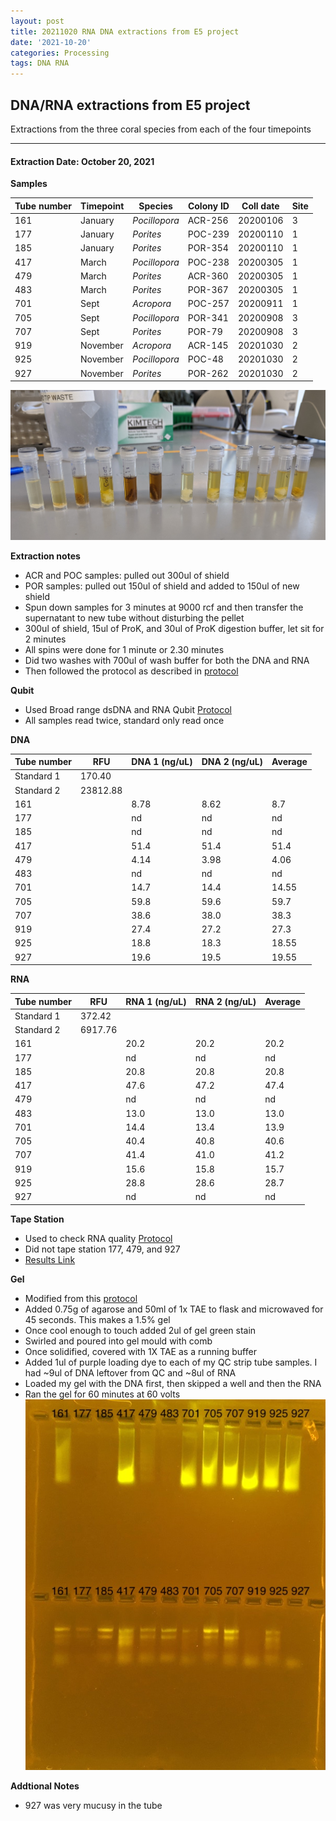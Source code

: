 ```yaml
---
layout: post
title: 20211020 RNA DNA extractions from E5 project
date: '2021-10-20'
categories: Processing
tags: DNA RNA
---
```


## DNA/RNA extractions from E5 project

Extractions from the three coral species from each of the four timepoints

---

#### Extraction Date: October 20, 2021 
**Samples**

| Tube number 	| Timepoint	   	| Species	    | Colony ID 	| Coll date		| Site       	|
|-------------	|------------	|-------------	|-------------	|-------------	|-------------	|
| 161		 	| January	 	| *Pocillopora*	| ACR-256      	| 20200106   	| 3				|
| 177			| January	 	| *Porites*		| POC-239	    | 20200110		| 1				|
| 185		 	| January	  	| *Porites*		| POR-354    	| 20200110  	| 1				|
| 417		 	| March		 	| *Pocillopora*	| POC-238    	| 20200305   	| 1				|
| 479			| March 		| *Porites*		| ACR-360	    | 20200305		| 1				|
| 483		 	| March	  		| *Porites*		| POR-367    	| 20200305  	| 1				|
| 701		 	| Sept		 	| *Acropora*	| POC-257     	| 20200911   	| 1				|
| 705			| Sept	 		| *Pocillopora*	| POR-341	    | 20200908		| 3				|
| 707		 	| Sept		  	| *Porites*		| POR-79     	| 20200908  	| 3				|
| 919		 	| November	 	| *Acropora*	| ACR-145	   	| 20201030   	| 2				|
| 925			| November	 	| *Pocillopora*	| POC-48	    | 20201030		| 2				|
| 927		 	| November	  	| *Porites*		| POR-262    	| 20201030  	| 2				|


![20211020_samples.jpg](https://github.com/Kterpis/Putnam_Lab_Notebook/blob/master/images/samples/20211020_samples.jpg?raw=true)


**Extraction notes**
 - ACR and POC samples: pulled out 300ul of shield
 - POR samples: pulled out 150ul of shield and added to 150ul of new shield 
 - Spun down samples for 3 minutes at 9000 rcf and then transfer the supernatant to new tube without disturbing the pellet
 - 300ul of shield, 15ul of ProK, and 30ul of ProK digestion buffer, let sit for 2 minutes
 - All spins were done for 1 minute or 2.30 minutes
 - Did two washes with 700ul of wash buffer for both the DNA and RNA
 - Then followed the protocol as described in [protocol](https://github.com/emmastrand/EmmaStrand_Notebook/blob/master/_posts/2019-05-31-Zymo-Duet-RNA-DNA-Extraction-Protocol.md)


**Qubit**
 - Used Broad range dsDNA and RNA Qubit [Protocol](https://meschedl.github.io/MESPutnam_Open_Lab_Notebook/Qubit-Protocol/)
 - All samples read twice, standard only read once
 
**DNA**

| Tube number 	| RFU		   	| DNA 1 (ng/uL) | DNA 2 (ng/uL) | Average     	|
|-------------	|------------	|-------------	|-------------	|-------------	|
| Standard 1  	| 170.40	 	| 		      	| 		      	|	         	|
| Standard 2 	| 23812.88	 	| 		    	| 		    	| 	        	|
| 161		 	|		     	| 8.78	     	| 8.62	     	| 8.7        	|
| 177		 	| 			   	| nd	  	    | nd        	| nd			|
| 185		  	|		     	| nd 	      	| nd        	| nd	       	|
| 417		 	| 			   	| 51.4        	| 51.4        	| 51.4 	   		|
| 479		  	|		     	| 4.14      	| 3.98         	| 4.06        	|
| 483		 	| 			   	| nd	      	| nd	      	| nd	       	|
| 701		  	|		     	| 14.7       	| 14.4        	| 14.55       	|
| 705		 	| 			   	| 59.8       	| 59.6         	| 59.7      	|
| 707		  	|		     	| 38.6  	    | 38.0         	| 38.3        	|
| 919		 	| 			   	| 27.4        	| 27.2        	| 27.3        	|
| 925		  	|		     	| 18.8      	| 18.3      	| 18.55       	|
| 927		 	| 			   	| 19.6       	| 19.5         	| 19.55       	|


**RNA**


| Tube number 	| RFU		   	| RNA 1 (ng/uL) | RNA 2 (ng/uL) | Average     	|
|-------------	|------------	|-------------	|-------------	|-------------	|
| Standard 1  	| 372.42	 	| 		      	| 		      	|	         	|
| Standard 2 	| 6917.76	 	| 		    	| 		    	| 	        	|
| 161		 	|		     	| 20.2	     	| 20.2	     	| 20.2        	|
| 177		 	| 			   	| nd	  	    | nd        	| nd			|
| 185		  	|		     	| 20.8 	      	| 20.8        	| 20.8       	|
| 417		 	| 			   	| 47.6        	| 47.2        	| 47.4      	|
| 479		  	|		     	| nd	      	| nd         	| nd        	|
| 483		 	| 			   	| 13.0      	| 13.0	      	| 13.0       	|
| 701		  	|		     	| 14.4       	| 13.4        	| 13.9       	|
| 705		 	| 			   	| 40.4       	| 40.8         	| 40.6      	|
| 707		  	|		     	| 41.4  	    | 41.0         	| 41.2        	|
| 919		 	| 			   	| 15.6        	| 15.8        	| 15.7        	|
| 925		  	|		     	| 28.8      	| 28.6      	| 28.7       	|
| 927		 	| 			   	| nd	       	| nd         	| nd	       	|


**Tape Station**
 - Used to check RNA quality [Protocol](https://meschedl.github.io/MESPutnam_Open_Lab_Notebook/RNA-TapeStation-Protocol/)
 - Did not tape station 177, 479, and 927
 - [Results Link](https://github.com/Kterpis/Putnam_Lab_Notebook/blob/d5786e1db42c86a8c40bfd5e1dd49f09dfafbe26/images/tape_station/2021-10-22%20-%2012.45.03.pdf)

**Gel**
 - Modified from this [protocol](https://meschedl.github.io/MESPutnam_Open_Lab_Notebook/Gel-Protocol/)
 - Added 0.75g of agarose and 50ml of 1x TAE to flask and microwaved for 45 seconds. This makes a 1.5% gel
 - Once cool enough to touch added 2ul of gel green stain
 - Swirled and poured into gel mould with comb
 - Once solidified, covered with 1X TAE as a running buffer
 - Added 1ul of purple loading dye to each of my QC strip tube samples. I had ~9ul of DNA leftover from QC and ~8ul of RNA
 - Loaded my gel with the DNA first, then skipped a well and then the RNA
 - Ran the gel for 60 minutes at 60 volts
 ![2021020_gel.jpg](https://github.com/Kterpis/Putnam_Lab_Notebook/blob/master/images/gels/20211020_gel.jpg?raw=true)
 
 **Addtional Notes**
  - 927 was very mucusy in the tube

